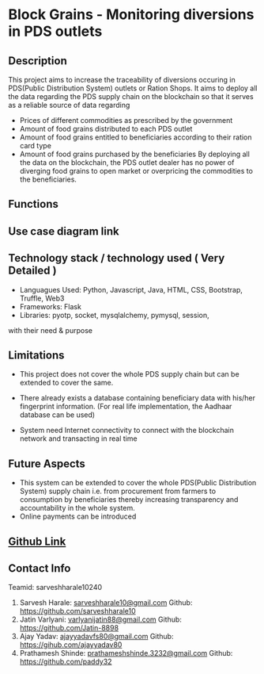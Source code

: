 # Block Grains - Monitoring diversions in PDS outlets 

## Description
This project aims to increase the traceability of diversions occuring in PDS(Public Distribution System) outlets or Ration Shops. It aims to deploy all the data regarding the PDS supply chain on the blockchain so that it serves as a reliable source of data regarding

- Prices of different commodities as prescribed by the government
- Amount of food grains distributed to each PDS outlet
- Amount of food grains entitled to beneficiaries according to their ration card type
- Amount of food grains purchased by the beneficiaries
By deploying all the data on the blockchain, the PDS outlet dealer has no power of diverging food grains to open market or overpricing the commodities to the beneficiaries.

## Functions

## Use case diagram link

## Technology stack / technology used ( Very Detailed )
- Languagues Used: Python, Javascript, Java, HTML, CSS, Bootstrap, Truffle, Web3
- Frameworks: Flask
- Libraries: pyotp, socket, mysqlalchemy, pymysql, session, 
 
 with their need & purpose

## Limitations

- This project does not cover the whole PDS supply chain but can be extended to cover the same.
- There already exists a database containing beneficiary data with his/her fingerprint information. (For real life implementation, the
Aadhaar database can be used)

- System need Internet connectivity to connect with the blockchain
network and transacting in real time

## Future Aspects

- This system can be extended to cover the whole PDS(Public Distribution System) supply chain i.e. from procurement from farmers
to consumption by beneficiaries thereby increasing transparency and accountability in the whole system.
- Online payments can be introduced

## [Github Link](https://github.com/Jatin-8898/SPIT-Hackathon)


## Contact Info 
Teamid: sarveshharale10240
1. Sarvesh Harale: sarveshharale10@gmail.com          Github: https://github.com/sarveshharale10
2. Jatin Varlyani: varlyanijatin88@gmail.com          Github: https://github.com/Jatin-8898
3. Ajay Yadav: ajayyadavfs80@gmail.com                Github: https://gihub.com/ajayyadav80
4. Prathamesh Shinde: prathameshshinde.3232@gmail.com Github: https://github.com/paddy32
